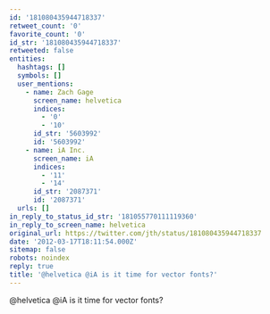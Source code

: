 ```yaml
---
id: '181080435944718337'
retweet_count: '0'
favorite_count: '0'
id_str: '181080435944718337'
retweeted: false
entities:
  hashtags: []
  symbols: []
  user_mentions:
    - name: Zach Gage
      screen_name: helvetica
      indices:
        - '0'
        - '10'
      id_str: '5603992'
      id: '5603992'
    - name: iA Inc.
      screen_name: iA
      indices:
        - '11'
        - '14'
      id_str: '2087371'
      id: '2087371'
  urls: []
in_reply_to_status_id_str: '181055770111119360'
in_reply_to_screen_name: helvetica
original_url: https://twitter.com/jth/status/181080435944718337
date: '2012-03-17T18:11:54.000Z'
sitemap: false
robots: noindex
reply: true
title: '@helvetica @iA is it time for vector fonts?'
---
```


@helvetica @iA is it time for vector fonts?